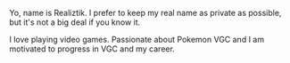 Yo, name is Realiztik. I prefer to keep my real name as private as possible, but it's not a big deal if you know it. 

I love playing video games. Passionate about Pokemon VGC and I am motivated to progress in VGC and my career.
